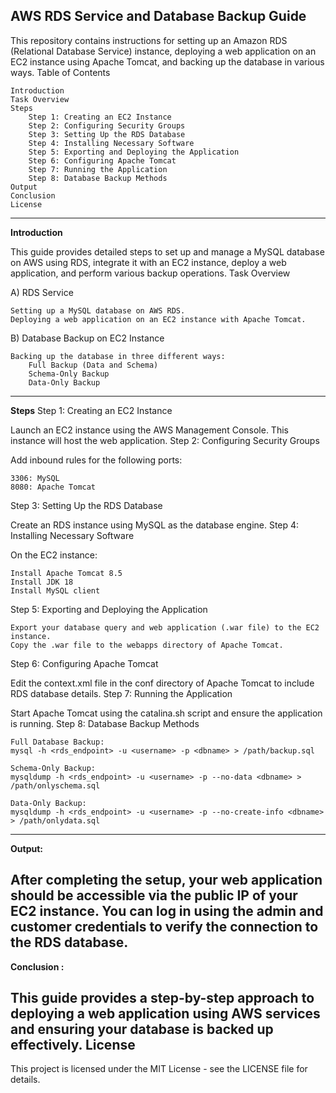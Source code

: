**AWS RDS Service and Database Backup Guide**
---

This repository contains instructions for setting up an Amazon RDS (Relational Database Service) instance, deploying a web application on an EC2 instance using Apache Tomcat, and backing up the database in various ways.
Table of Contents

    Introduction
    Task Overview
    Steps
        Step 1: Creating an EC2 Instance
        Step 2: Configuring Security Groups
        Step 3: Setting Up the RDS Database
        Step 4: Installing Necessary Software
        Step 5: Exporting and Deploying the Application
        Step 6: Configuring Apache Tomcat
        Step 7: Running the Application
        Step 8: Database Backup Methods
    Output
    Conclusion
    License
---
**Introduction**

This guide provides detailed steps to set up and manage a MySQL database on AWS using RDS, integrate it with an EC2 instance, deploy a web application, and perform various backup operations.
Task Overview

A) RDS Service

    Setting up a MySQL database on AWS RDS.
    Deploying a web application on an EC2 instance with Apache Tomcat.

B) Database Backup on EC2 Instance

    Backing up the database in three different ways:
        Full Backup (Data and Schema)
        Schema-Only Backup
        Data-Only Backup
---
**Steps**
Step 1: Creating an EC2 Instance

Launch an EC2 instance using the AWS Management Console. This instance will host the web application.
Step 2: Configuring Security Groups

Add inbound rules for the following ports:

    3306: MySQL
    8080: Apache Tomcat

Step 3: Setting Up the RDS Database

Create an RDS instance using MySQL as the database engine.
Step 4: Installing Necessary Software

On the EC2 instance:

    Install Apache Tomcat 8.5
    Install JDK 18
    Install MySQL client

Step 5: Exporting and Deploying the Application

    Export your database query and web application (.war file) to the EC2 instance.
    Copy the .war file to the webapps directory of Apache Tomcat.

Step 6: Configuring Apache Tomcat

Edit the context.xml file in the conf directory of Apache Tomcat to include RDS database details.
Step 7: Running the Application

Start Apache Tomcat using the catalina.sh script and ensure the application is running.
Step 8: Database Backup Methods

    Full Database Backup:
    mysql -h <rds_endpoint> -u <username> -p <dbname> > /path/backup.sql

    Schema-Only Backup:
    mysqldump -h <rds_endpoint> -u <username> -p --no-data <dbname> > /path/onlyschema.sql

    Data-Only Backup:
    mysqldump -h <rds_endpoint> -u <username> -p --no-create-info <dbname> > /path/onlydata.sql
---
**Output:**

After completing the setup, your web application should be accessible via the public IP of your EC2 instance. You can log in using the admin and customer credentials to verify the connection to the RDS database.
---
**Conclusion :**

This guide provides a step-by-step approach to deploying a web application using AWS services and ensuring your database is backed up effectively.
License
---
This project is licensed under the MIT License - see the LICENSE file for details.

